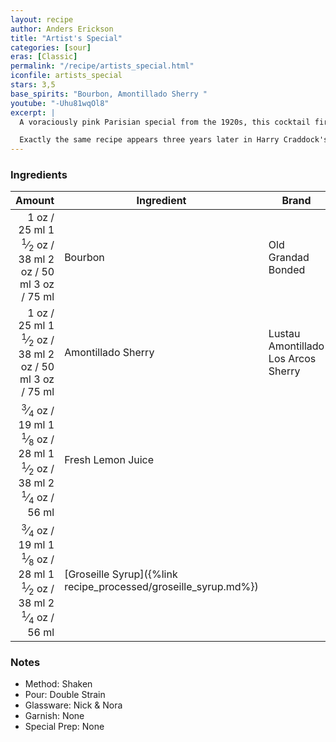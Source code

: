 ```yaml
---
layout: recipe
author: Anders Erickson
title: "Artist's Special"
categories: [sour]
eras: [Classic]
permalink: "/recipe/artists_special.html"
iconfile: artists_special
stars: 3,5
base_spirits: "Bourbon, Amontillado Sherry "
youtube: "-Uhu81wqOl8"
excerpt: |
  A voraciously pink Parisian special from the 1920s, this cocktail first appears in print in Harry MacElhone's 1927 <em>Barflies and Cocktails</em>.<br><br>

  Exactly the same recipe appears three years later in Harry Craddock's 1930 <em>The Savoy Cocktail Book</em>.
---
```


### Ingredients

|  Amount | Ingredient                                            | Brand                               |
| ------: | ----------------------------------------------------- | ----------------------------------- |
|    <span class="onex active">1 oz  / 25 ml</span> <span class="onehalfx">1 <sup>1</sup>&frasl;<sub>2</sub> oz  / 38 ml</span> <span class="twox">2 oz  / 50 ml</span> <span class="threex">3 oz  / 75 ml</span>| Bourbon                                               | Old Grandad Bonded                  |
|    <span class="onex active">1 oz  / 25 ml</span> <span class="onehalfx">1 <sup>1</sup>&frasl;<sub>2</sub> oz  / 38 ml</span> <span class="twox">2 oz  / 50 ml</span> <span class="threex">3 oz  / 75 ml</span>| Amontillado Sherry                                    | Lustau Amontillado Los Arcos Sherry |
| <span class="onex active"> <sup>3</sup>&frasl;<sub>4</sub> oz  / 19 ml</span> <span class="onehalfx">1 <sup>1</sup>&frasl;<sub>8</sub> oz  / 28 ml</span> <span class="twox">1 <sup>1</sup>&frasl;<sub>2</sub> oz  / 38 ml</span> <span class="threex">2 <sup>1</sup>&frasl;<sub>4</sub> oz  / 56 ml</span>| Fresh Lemon Juice                                     |
| <span class="onex active"> <sup>3</sup>&frasl;<sub>4</sub> oz  / 19 ml</span> <span class="onehalfx">1 <sup>1</sup>&frasl;<sub>8</sub> oz  / 28 ml</span> <span class="twox">1 <sup>1</sup>&frasl;<sub>2</sub> oz  / 38 ml</span> <span class="threex">2 <sup>1</sup>&frasl;<sub>4</sub> oz  / 56 ml</span>| [Groseille Syrup]({%link recipe_processed/groseille_syrup.md%}) |

### Notes

- Method: Shaken
- Pour: Double Strain
- Glassware: Nick & Nora
- Garnish: None
- Special Prep: None

    
<script type="application/ld+json">
{
  "@context": "https://schema.org",
  "@type": "Recipe",
  "author": "{{ page.author }}",
  "description": "{{ page.excerpt | strip_html | replace: '"', "'" }}",
  "image": "{% for ingredient in site.data[page.iconfile].images.ingredient limit: 1 %}{{ ingredient.url }}{% endfor %}",
  "recipeIngredient": [
    "   1 oz Bourbon                                              ",
  "   1 oz Amontillado Sherry                                   ",
  "0.75 oz Fresh Lemon Juice                                    ",
  "0.75 oz Groseille Syrup"],
  "name": "{{ page.title }}",
  "recipeInstructions": "
- Method: Shaken
- Pour: Double Strain
- Glassware: Nick & Nora
- Garnish: None
- Special Prep: None
",
  "recipeYield": "1 cocktail"
}
</script>

    